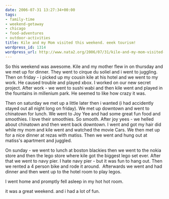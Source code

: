 ```yaml
---
date: 2006-07-31 13:27:34+00:00
tags:
- family-time
- weekend-getaway
- chicago
- food-adventures
- outdoor-activities
title: Kile and my Mom visited this weekend. eeek tourism!
wordpress_id: 1314
wordpress_url: http://www.nata2.org/2006/07/31/kile-and-my-mom-visited-this-weekend-eeek-tourism/
---
```


So this weekend was awesome. Kile and my mother flew in on thursday and we met up for dinner. They went to cirque du soliel and i went to juggling. Then on friday - i picked up my cousin kile at his hotel and we went to my work. He caused trouble and played xbox. I worked on our new secret project. After work - we went to sushi wabi and then kile went and played in the fountains in millenium park. He seemed to like how crazy it was.

Then on saturday we met up a little later then i wanted (i had accidently stayed out all night long on friday). We met up downtown and went to chinatown for lunch. We went to Joy Yee and had some great fun food and smoothies. I love their smoothies. So smooth. After joy yees - we helled about chinatown and then went back downtown. I went and got my hair did while my mom and kile went and watched the movie Cars. We then met up for a nice dinner at rezas with matiss. Then we went and hung out at matiss's apartment and juggled.

On sunday - we went to lunch at boston blackies then we went to the nokia store and then the lego store where kile got the biggest lego set ever. After that we went to navy pier. I hate navy pier - but it was fun to hang out. Then we rented a 4 person bike and rode it around.  Afterwards we went and had dinner and then went up to the hotel room to play legos.

I went home and promptly fell asleep in my hot hot room.

it was a great weekend. and i had a lot of fun.
